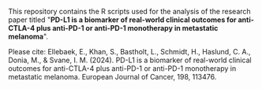 This repository contains the R scripts used for the analysis of the research paper titled "**PD-L1 is a biomarker of real-world clinical outcomes for anti-CTLA-4 plus anti-PD-1 or anti-PD-1 monotherapy in metastatic melanoma**".

Please cite: Ellebaek, E., Khan, S., Bastholt, L., Schmidt, H., Haslund, C. A., Donia, M., & Svane, I. M. (2024). PD-L1 is a biomarker of real-world clinical outcomes for anti-CTLA-4 plus anti-PD-1 or anti-PD-1 monotherapy in metastatic melanoma. European Journal of Cancer, 198, 113476.
